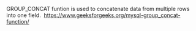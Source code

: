 GROUP_CONCAT funtion is used to concatenate data from multiple rows into one field.
​
https://www.geeksforgeeks.org/mysql-group_concat-function/